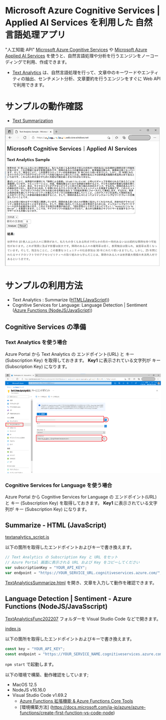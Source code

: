 # Microsoft Azure Cognitive Services | Applied AI Services を利用した 自然言語処理アプリ

"人工知能 API" [Microsoft Azure Cognitive Services](https://www.microsoft.com/cognitive-services/) や [Microsoft Azure Applied AI Services](https://azure.microsoft.com/ja-jp/product-categories/applied-ai-services/) を使うと、自然言語処理や分析を行うエンジンをノーコーディングで利用、作成できます。

- [Text Analytics](https://azure.microsoft.com/ja-jp/services/cognitive-services/text-analytics/) は、自然言語処理を行って、文章中のキーワードやエンティティの抽出、センチメント分析、文章要約を行うエンジンをすぐに Web API で利用できます。

# サンプルの動作確認

- [Text Summarization](https://coglangsamples.z11.web.core.windows.net/)

![](doc_images/TextAnalyticsSummarizeSample.png)


# サンプルの利用方法

- Text Analytics : Summarize ([HTML(JavaScript)](#summarizehtmljavascript))
- Cognitive Services for Language: Language Detection | Sentiment  ([Azure Functions (NodeJS/JavaScript)](#languagedetectionsentimentazurefunctionsnodejsjavascript))

## Cognitive Services の準備

### Text Analytics を使う場合

Azure Portal から Text Analytics の エンドポイント(URL) と キー (Subscription Key) を取得しておきます。
**Key1** に表示されている文字列が キー (Subscription Key) になります。

<img src="doc_images/AzurePortal_TextAnalytics.png" width="600">

### Cognitive Services for Language を使う場合

Azure Portal から Cognitive Services for Language の エンドポイント(URL) と キー (Subscription Key) を取得しておきます。
**Key1** に表示されている文字列が キー (Subscription Key) になります。


## Summarize - HTML (JavaScript)

[textanalytics_script.js](samples/JavaScript/Summarize/scripts/textanalytics_script.js)

以下の箇所を取得したエンドポイントおよびキーで書き換えます。

```textanalytics_script.js
// Text Analytics の Subscription Key と URL をセット
// Azure Portal 画面に表示される URL および Key をコピーしてください
var subscriptionKey = "YOUR_API_KEY";
var endpoint = "https://YOUR_SERVICE_URL.cognitiveservices.azure.com/";
```

[TextAnalyticsSummarize.html](samples/JavaScript/Summarize/TextAnalyticsSummarize.html) を開き、文章を入力して動作を確認できます。

## Language Detection | Sentiment - Azure Functions (NodeJS/JavaSscript)

[TextAnalyticsFunc202207](samples/JavaScript/Sentiment/TextAnalyticsFunc202207) フォルダーを Visual Studio Code などで開きます。

[index.js](samples/JavaScript/Sentiment/TextAnalyticsFunc202207/TextAnalyticsFunc/index.js)

以下の箇所を取得したエンドポイントおよびキーで書き換えます。

```index.js
const key = "YOUR_API_KEY";
const endpoint = "https://YOUR_SERVICE_NAME.cognitiveservices.azure.com/"
```

``npm start`` で起動します。


以下の環境で構築、動作確認をしています;

- MacOS 12.5
- NodeJS v16.16.0
- Visual Studio Code v1.69.2
  - [Azure Functions 拡張機能 & Azure Functions Core Tools](https://marketplace.visualstudio.com/items?itemName=ms-azuretools.vscode-azurefunctions)
  - [環境構築方法] (https://docs.microsoft.com/ja-jp/azure/azure-functions/create-first-function-vs-code-node)


